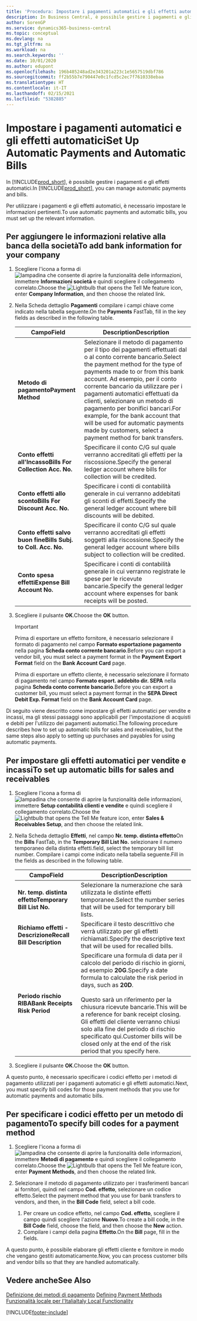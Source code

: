 ```yaml
---
title: 'Procedura: Impostare i pagamenti automatici e gli effetti automatici'
description: In Business Central, è possibile gestire i pagamenti e gli effetti automatici.
author: SorenGP
ms.service: dynamics365-business-central
ms.topic: conceptual
ms.devlang: na
ms.tgt_pltfrm: na
ms.workload: na
ms.search.keywords: ''
ms.date: 10/01/2020
ms.author: edupont
ms.openlocfilehash: 196b485248ad2e343201a223c1e5657519dbf786
ms.sourcegitcommit: ff2b55b7e790447e0c1fcd5c2ec7f7610338ebaa
ms.translationtype: HT
ms.contentlocale: it-IT
ms.lasthandoff: 02/15/2021
ms.locfileid: "5382885"
---
```

# <a name="set-up-automatic-payments-and-automatic-bills"></a><span data-ttu-id="4b107-103">Impostare i pagamenti automatici e gli effetti automatici</span><span class="sxs-lookup"><span data-stu-id="4b107-103">Set Up Automatic Payments and Automatic Bills</span></span>
<span data-ttu-id="4b107-104">In [!INCLUDE[prod_short](../../includes/prod_short.md)], è possibile gestire i pagamenti e gli effetti automatici.</span><span class="sxs-lookup"><span data-stu-id="4b107-104">In [!INCLUDE[prod_short](../../includes/prod_short.md)], you can manage automatic payments and bills.</span></span>  

<span data-ttu-id="4b107-105">Per utilizzare i pagamenti e gli effetti automatici, è necessario impostare le informazioni pertinenti.</span><span class="sxs-lookup"><span data-stu-id="4b107-105">To use automatic payments and automatic bills, you must set up the relevant information.</span></span>  

## <a name="to-add-bank-information-for-your-company"></a><span data-ttu-id="4b107-106">Per aggiungere le informazioni relative alla banca della società</span><span class="sxs-lookup"><span data-stu-id="4b107-106">To add bank information for your company</span></span>  

1.  <span data-ttu-id="4b107-107">Scegliere l'icona a forma di ![lampadina che consente di aprire la funzionalità delle informazioni](../../media/ui-search/search_small.png "Informazioni sull'operazione che si desidera eseguire"), immettere **Informazioni società** e quindi scegliere il collegamento correlato.</span><span class="sxs-lookup"><span data-stu-id="4b107-107">Choose the ![Lightbulb that opens the Tell Me feature](../../media/ui-search/search_small.png "Tell me what you want to do") icon, enter **Company Information**, and then choose the related link.</span></span>  
2.  <span data-ttu-id="4b107-108">Nella Scheda dettaglio **Pagamenti** compilare i campi chiave come indicato nella tabella seguente.</span><span class="sxs-lookup"><span data-stu-id="4b107-108">On the **Payments** FastTab, fill in the key fields as described in the following table.</span></span>  

    |<span data-ttu-id="4b107-109">Campo</span><span class="sxs-lookup"><span data-stu-id="4b107-109">Field</span></span>|<span data-ttu-id="4b107-110">Description</span><span class="sxs-lookup"><span data-stu-id="4b107-110">Description</span></span>|  
    |------------------------------------|---------------------------------------|  
    |<span data-ttu-id="4b107-111">**Metodo di pagamento**</span><span class="sxs-lookup"><span data-stu-id="4b107-111">**Payment Method**</span></span>|<span data-ttu-id="4b107-112">Selezionare il metodo di pagamento per il tipo dei pagamenti effettuati dal o al conto corrente bancario.</span><span class="sxs-lookup"><span data-stu-id="4b107-112">Select the payment method for the type of payments made to or from this bank account.</span></span> <span data-ttu-id="4b107-113">Ad esempio, per il conto corrente bancario da utilizzare per i pagamenti automatici effettuati da clienti, selezionare un metodo di pagamento per bonifici bancari.</span><span class="sxs-lookup"><span data-stu-id="4b107-113">For example, for the bank account that will be used for automatic payments made by customers, select a payment method for bank transfers.</span></span>|  
    |<span data-ttu-id="4b107-114">**Conto effetti all'Incasso**</span><span class="sxs-lookup"><span data-stu-id="4b107-114">**Bills For Collection Acc. No.**</span></span>|<span data-ttu-id="4b107-115">Specificare il conto C/G sul quale verranno accreditati gli effetti per la riscossione.</span><span class="sxs-lookup"><span data-stu-id="4b107-115">Specify the general ledger account where bills for collection will be credited.</span></span>|  
    |<span data-ttu-id="4b107-116">**Conto effetti allo sconto**</span><span class="sxs-lookup"><span data-stu-id="4b107-116">**Bills For Discount Acc. No.**</span></span>|<span data-ttu-id="4b107-117">Specificare i conti di contabilità generale in cui verranno addebitati gli sconti di effetti.</span><span class="sxs-lookup"><span data-stu-id="4b107-117">Specify the general ledger account where bill discounts will be debited.</span></span>|  
    |<span data-ttu-id="4b107-118">**Conto effetti salvo buon fine**</span><span class="sxs-lookup"><span data-stu-id="4b107-118">**Bills Subj. to Coll. Acc. No.**</span></span>|<span data-ttu-id="4b107-119">Specificare il conto C/G sul quale verranno accreditati gli effetti soggetti alla riscossione.</span><span class="sxs-lookup"><span data-stu-id="4b107-119">Specify the general ledger account where bills subject to collection will be credited.</span></span>|  
    |<span data-ttu-id="4b107-120">**Conto spesa effetti**</span><span class="sxs-lookup"><span data-stu-id="4b107-120">**Expense Bill Account No.**</span></span>|<span data-ttu-id="4b107-121">Specificare i conti di contabilità generale in cui verranno registrate le spese per le ricevute bancarie.</span><span class="sxs-lookup"><span data-stu-id="4b107-121">Specify the general ledger account where expenses for bank receipts will be posted.</span></span>|  

5.  <span data-ttu-id="4b107-122">Scegliere il pulsante **OK**.</span><span class="sxs-lookup"><span data-stu-id="4b107-122">Choose the **OK** button.</span></span>  

    > [!IMPORTANT]  
    >  <span data-ttu-id="4b107-123">Prima di esportare un effetto fornitore, è necessario selezionare il formato di pagamento nel campo **Formato esportazione pagamento** nella pagina **Scheda conto corrente bancario**.</span><span class="sxs-lookup"><span data-stu-id="4b107-123">Before you can export a vendor bill, you must select a payment format in the **Payment Export Format** field on the **Bank Account Card** page.</span></span>  
    >   
    >  <span data-ttu-id="4b107-124">Prima di esportare un effetto cliente, è necessario selezionare il formato di pagamento nel campo **Formato esport. addebito dir. SEPA** nella pagina **Scheda conto corrente bancario**.</span><span class="sxs-lookup"><span data-stu-id="4b107-124">Before you can export a customer bill, you must select a payment format in the **SEPA Direct Debit Exp. Format** field on the **Bank Account Card** page.</span></span>  

<span data-ttu-id="4b107-125">Di seguito viene descritto come impostare gli effetti automatici per vendite e incassi, ma gli stessi passaggi sono applicabili per l'impostazione di acquisti e debiti per l'utilizzo dei pagamenti automatici.</span><span class="sxs-lookup"><span data-stu-id="4b107-125">The following procedure describes how to set up automatic bills for sales and receivables, but the same steps also apply to setting up purchases and payables for using automatic payments.</span></span>  

## <a name="to-set-up-automatic-bills-for-sales-and-receivables"></a><span data-ttu-id="4b107-126">Per impostare gli effetti automatici per vendite e incassi</span><span class="sxs-lookup"><span data-stu-id="4b107-126">To set up automatic bills for sales and receivables</span></span>  

1.  <span data-ttu-id="4b107-127">Scegliere l'icona a forma di ![lampadina che consente di aprire la funzionalità delle informazioni](../../media/ui-search/search_small.png "Informazioni sull'operazione che si desidera eseguire"), immettere **Setup contabilità clienti e vendite** e quindi scegliere il collegamento correlato.</span><span class="sxs-lookup"><span data-stu-id="4b107-127">Choose the ![Lightbulb that opens the Tell Me feature](../../media/ui-search/search_small.png "Tell me what you want to do") icon, enter **Sales & Receivables Setup**, and then choose the related link.</span></span>  
2.  <span data-ttu-id="4b107-128">Nella Scheda dettaglio **Effetti**, nel campo **Nr. temp. distinta effetto**</span><span class="sxs-lookup"><span data-stu-id="4b107-128">On the **Bills** FastTab, in the **Temporary Bill List No.**</span></span> <span data-ttu-id="4b107-129">selezionare il numero temporaneo della distinta effetti.</span><span class="sxs-lookup"><span data-stu-id="4b107-129">field, select the temporary bill list number.</span></span> <span data-ttu-id="4b107-130">Compilare i campi come indicato nella tabella seguente.</span><span class="sxs-lookup"><span data-stu-id="4b107-130">Fill in the fields as described in the following table.</span></span>  

    |<span data-ttu-id="4b107-131">Campo</span><span class="sxs-lookup"><span data-stu-id="4b107-131">Field</span></span>|<span data-ttu-id="4b107-132">Description</span><span class="sxs-lookup"><span data-stu-id="4b107-132">Description</span></span>|  
    |---------------------------------|---------------------------------------|  
    |<span data-ttu-id="4b107-133">**Nr. temp. distinta effetto**</span><span class="sxs-lookup"><span data-stu-id="4b107-133">**Temporary Bill List No.**</span></span>|<span data-ttu-id="4b107-134">Selezionare la numerazione che sarà utilizzata le distinte effetti temporanee.</span><span class="sxs-lookup"><span data-stu-id="4b107-134">Select the number series that will be used for temporary bill lists.</span></span>|  
    |<span data-ttu-id="4b107-135">**Richiamo effetti - Descrizione**</span><span class="sxs-lookup"><span data-stu-id="4b107-135">**Recall Bill Description**</span></span>|<span data-ttu-id="4b107-136">Specificare il testo descrittivo che verrà utilizzato per gli effetti richiamati.</span><span class="sxs-lookup"><span data-stu-id="4b107-136">Specify the descriptive text that will be used for recalled bills.</span></span>|  
    |<span data-ttu-id="4b107-137">**Periodo rischio RIBA**</span><span class="sxs-lookup"><span data-stu-id="4b107-137">**Bank Receipts Risk Period**</span></span>|<span data-ttu-id="4b107-138">Specificare una formula di data per il calcolo del periodo di rischio in giorni, ad esempio **20G**.</span><span class="sxs-lookup"><span data-stu-id="4b107-138">Specify a date formula to calculate the risk period in days, such as **20D**.</span></span><br /><br /> <span data-ttu-id="4b107-139">Questo sarà un riferimento per la chiusura ricevute bancarie.</span><span class="sxs-lookup"><span data-stu-id="4b107-139">This will be a reference for bank receipt closing.</span></span> <span data-ttu-id="4b107-140">Gli effetti del cliente verranno chiusi solo alla fine del periodo di rischio specificato qui.</span><span class="sxs-lookup"><span data-stu-id="4b107-140">Customer bills will be closed only at the end of the risk period that you specify here.</span></span>|  

3.  <span data-ttu-id="4b107-141">Scegliere il pulsante **OK**.</span><span class="sxs-lookup"><span data-stu-id="4b107-141">Choose the **OK** button.</span></span>  

 <span data-ttu-id="4b107-142">A questo punto, è necessario specificare i codici effetto per i metodi di pagamento utilizzati per i pagamenti automatici e gli effetti automatici.</span><span class="sxs-lookup"><span data-stu-id="4b107-142">Next, you must specify bill codes for those payment methods that you use for automatic payments and automatic bills.</span></span>  

## <a name="to-specify-bill-codes-for-a-payment-method"></a><span data-ttu-id="4b107-143">Per specificare i codici effetto per un metodo di pagamento</span><span class="sxs-lookup"><span data-stu-id="4b107-143">To specify bill codes for a payment method</span></span>  

1.  <span data-ttu-id="4b107-144">Scegliere l'icona a forma di ![lampadina che consente di aprire la funzionalità delle informazioni](../../media/ui-search/search_small.png "Informazioni sull'operazione che si desidera eseguire"), immettere **Metodi di pagamento** e quindi scegliere il collegamento correlato.</span><span class="sxs-lookup"><span data-stu-id="4b107-144">Choose the ![Lightbulb that opens the Tell Me feature](../../media/ui-search/search_small.png "Tell me what you want to do") icon, enter **Payment Methods**, and then choose the related link.</span></span>  
2.  <span data-ttu-id="4b107-145">Selezionare il metodo di pagamento utilizzato per i trasferimenti bancari ai fornitori, quindi nel campo **Cod. effetto**, selezionare un codice effetto.</span><span class="sxs-lookup"><span data-stu-id="4b107-145">Select the payment method that you use for bank transfers to vendors, and then, in the **Bill Code** field, select a bill code.</span></span>  

    1.  <span data-ttu-id="4b107-146">Per creare un codice effetto, nel campo **Cod. effetto**, scegliere il campo quindi scegliere l'azione **Nuovo**.</span><span class="sxs-lookup"><span data-stu-id="4b107-146">To create a bill code, in the **Bill Code** field, choose the field, and then choose the **New** action.</span></span>  
    2.  <span data-ttu-id="4b107-147">Compilare i campi della pagina **Effetto**.</span><span class="sxs-lookup"><span data-stu-id="4b107-147">On the **Bill** page, fill in the fields.</span></span>

<span data-ttu-id="4b107-148">A questo punto, è possibile elaborare gli effetti cliente e fornitore in modo che vengano gestiti automaticamente.</span><span class="sxs-lookup"><span data-stu-id="4b107-148">Now, you can process customer bills and vendor bills so that they are handled automatically.</span></span>  

## <a name="see-also"></a><span data-ttu-id="4b107-149">Vedere anche</span><span class="sxs-lookup"><span data-stu-id="4b107-149">See Also</span></span>  
 <span data-ttu-id="4b107-150">[Definizione dei metodi di pagamento](../../finance-payment-methods.md)   </span><span class="sxs-lookup"><span data-stu-id="4b107-150">[Defining Payment Methods](../../finance-payment-methods.md)   </span></span>  
  [<span data-ttu-id="4b107-151">Funzionalità locale per l'Italia</span><span class="sxs-lookup"><span data-stu-id="4b107-151">Italy Local Functionality</span></span>](italy-local-functionality.md)


[!INCLUDE[footer-include](../../includes/footer-banner.md)]